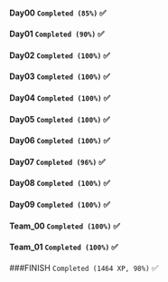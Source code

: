 #### Day00 `Completed (85%)` ✅
#### Day01 `Completed (90%)` ✅
#### Day02 `Completed (100%)` ✅
#### Day03 `Completed (100%)` ✅
#### Day04 `Completed (100%)` ✅
#### Day05 `Completed (100%)` ✅
#### Day06 `Completed (100%)` ✅
#### Day07 `Completed (96%)` ✅
#### Day08 `Completed (100%)` ✅
#### Day09 `Completed (100%)` ✅
#### Team_00 `Completed (100%)` ✅
#### Team_01 `Completed (100%)` ✅
###FINISH `Completed (1464 XP, 98%)` ✅
